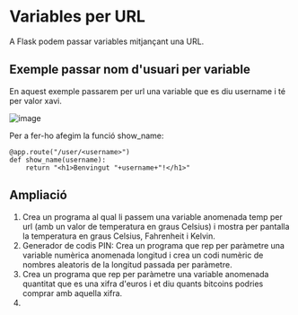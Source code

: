 # Variables per URL

A Flask podem passar variables mitjançant una URL.

## Exemple passar nom d'usuari per variable

En aquest exemple passarem per url una variable que es diu username i té per valor xavi.

![image](https://github.com/user-attachments/assets/8bac7d45-6b8d-4fd0-b5ba-53e414c90538)

Per a fer-ho afegim la funció show_name:

```
@app.route("/user/<username>")
def show_name(username):
    return "<h1>Benvingut "+username+"!</h1>"
```

## Ampliació

1. Crea un programa al qual li passem una variable anomenada temp per url (amb un valor de temperatura en graus Celsius) i mostra per pantalla la temperatura en graus Celsius, Fahrenheit i Kelvin.
2. Generador de codis PIN: Crea un programa que rep per paràmetre una variable numèrica anomenada longitud i crea un codi numèric de nombres aleatoris de la longitud passada per paràmetre.
3. Crea un programa que rep per paràmetre una variable anomenada quantitat que es una xifra d'euros i et diu quants bitcoins podries comprar amb aquella xifra.
4.  
